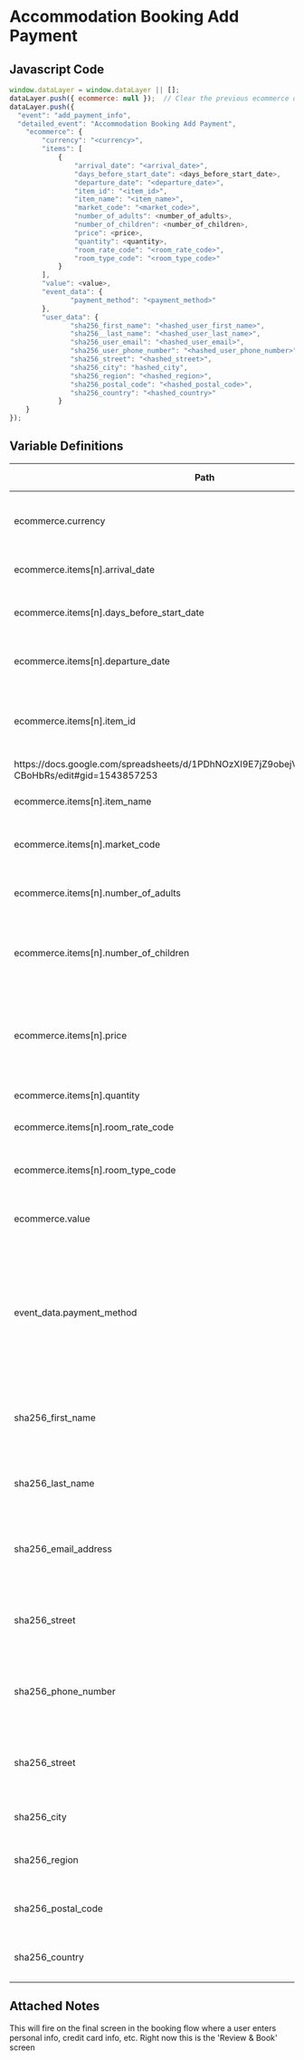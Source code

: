 # Accommodation Booking Add Payment

### 

## Javascript Code
```js
window.dataLayer = window.dataLayer || [];
dataLayer.push({ ecommerce: null });  // Clear the previous ecommerce object.
dataLayer.push({
  "event": "add_payment_info",
  "detailed_event": "Accommodation Booking Add Payment",
    "ecommerce": {
        "currency": "<currency>",
        "items": [
            {
                "arrival_date": "<arrival_date>",
                "days_before_start_date": <days_before_start_date>,
                "departure_date": "<departure_date>",
                "item_id": "<item_id>",
                "item_name": "<item_name>",
                "market_code": "<market_code>",
                "number_of_adults": <number_of_adults>,
                "number_of_children": <number_of_children>,
                "price": <price>,
                "quantity": <quantity>,
                "room_rate_code": "<room_rate_code>",
                "room_type_code": "<room_type_code>"
            }
        ],
        "value": <value>,
        "event_data": {
               "payment_method": "<payment_method>"
        },
        "user_data": {
               "sha256_first_name": "<hashed_user_first_name>",
               "sha256__last_name": "<hashed_user_last_name>",
               "sha256_user_email": "<hashed_user_email>",
               "sha256_user_phone_number": "<hashed_user_phone_number>",
               "sha256_street": "<hashed_street>",
               "sha256_city": "hashed_city",
               "sha256_region": "<hashed_region>",
               "sha256_postal_code": "<hashed_postal_code>",
               "sha256_country": "<hashed_country>"
            }
    }
});
```

## Variable Definitions

|Path|Type|Description|Example|Pattern|Min Length|Max Length|Minimum|Maximum|Multiple Of|
| --- | --- | --- | --- | --- | --- | --- | --- | --- | --- |
|ecommerce.currency|string|The currency, in 3-letter ISO 4217 format.||||||||
|ecommerce.items[n].arrival_date|string|the arrival date of a booking|YYYY-MM-DD|||||||
|ecommerce.items[n].days_before_start_date|number|captures the Days Before Start Date of the booking||||||||
|ecommerce.items[n].departure_date|string|captures Departure Date of the booking||||||||
|ecommerce.items[n].item_id|string|Please reference this document to determine the Item ID
https:\/\/docs.google.com\/spreadsheets\/d\/1PDhNOzXI9E7jZ9obejV4owtW3Wtwq66\_IaN-CBoHbRs\/edit\#gid=1543857253|6558, 70561|||||||
|ecommerce.items[n].item_name|string|Item Name \(context-specific\).|jeggings|||||||
|ecommerce.items[n].market_code|string|captures the Market Code of the booking||||||||
|ecommerce.items[n].number_of_adults|integer|Captures the number of adults in a booking||||||||
|ecommerce.items[n].number_of_children|integer|captures the Number of Children in a booking \(ecommerce DE\)||||||||
|ecommerce.items[n].price|number|The monetary price of the item, in units of the specified currency parameter.|9.99|||||||
|ecommerce.items[n].quantity|integer|Item quantity.|1|||||||
|ecommerce.items[n].room_rate_code|string|captures the rate code of the room||||||||
|ecommerce.items[n].room_type_code|string|captures the room type code of the booking||||||||
|ecommerce.value|number|The monetary value of the event.|7.77, 239.55, 659|||||||
|event_data.payment_method|string|Captures the payment methods used for a transaction \(i.e. credit card, Visa, MasterCard, Amex, Paypal, purchase order, etc\).|Credit Card, PayPal, Mastercard, Visa, Amex, Discover|||||||
|sha256_first_name|string|required|The Hashed and encoded first name of the user.|916b1f01b7d7c08d6a19905fa9eea0fa34289ccf0c0b0e29d523fc57b78283cc|
|sha256_last_name|string|required|Hashed and encoded last name of the user.|10eb1eee807536048c3b55f44cc5fe82ae6ab3c4fa89226758a41d02bd53e5d2|
|sha256_email_address|string|required|Hashed and encoded email address of the user.|c90b8279a7042d9d6342bdf1d71699814111d8dc95b9e030e4dbb8d186b41a6f|
|sha256_street|string|required|Hashed and encoded street and number of the user.|d96546c4c670d8742647c66dd9ad232638cafe4ee10d711d4d45ad20f6b3c7fa|
|sha256_phone_number|string|required|Hashed and encoded phone number of the user.|048140ceb8abc7e186e47e3ae374d63897c85b19f710dd88e89a5394b2576f9d|
|sha256_street|string|required|Hashed and encoded street and number of the user.|c044f5159556b36e967305141d35bc10076a01f0b2f8339e85ba11785cff19c3|
|sha256_city|string|required|City for the address of the user.|c55ec4bbe9c7c1614204f286194b109010ca0680f41325ec1a82302a34b4f3f7|
|sha256_region|string|required|State or territory for the address of the user.|8e9e26c2ef86ecd02ba5c84da8a0859a39b4181b19f4c89312d6f1c1b78ccf15|
|sha256_postal_code|string|required|Postal code for the address of the user.|a187be7bb4885205afe3ba3b3ddc549693035523bcf9a48bdb10ce920200f15e|
|sha256_country|string|required|Country code for the address of the user.|aa5ab35a9174c2062b7f7697b33fafe5ce404cf5fecf6bfbbf0dc96ba0d90046|

## Attached Notes

<div class="pa-5 notes mb-5" data-v-39a3426a="">
<div class="preview-content mt-3" data-v-39a3426a="">
<p>This will fire on the final screen in the booking flow where a user enters personal info, credit card info, etc. Right now this is the 'Review &amp; Book' screen</p>
</div>
</div>
<pre class="highlight mb-5" data-v-39a3426a="" data-qa="property-dataLayer-Accommodation Booking Started-wrapper">&nbsp;</pre>
